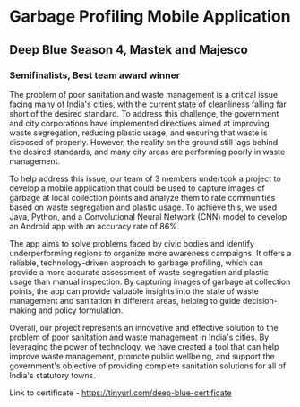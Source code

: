 # Garbage Profiling Mobile Application

## Deep Blue Season 4, Mastek and Majesco
### Semifinalists, Best team award winner

The problem of poor sanitation and waste management is a critical issue facing many of India's cities, with the current state of cleanliness falling far short of the desired standard. To address this challenge, the government and city corporations have implemented directives aimed at improving waste segregation, reducing plastic usage, and ensuring that waste is disposed of properly. However, the reality on the ground still lags behind the desired standards, and many city areas are performing poorly in waste management.

To help address this issue, our team of 3 members undertook a project to develop a mobile application that could be used to capture images of garbage at local collection points and analyze them to rate communities based on waste segregation and plastic usage. To achieve this, we used Java, Python, and a Convolutional Neural Network (CNN) model to develop an Android app with an accuracy rate of 86%.

The app aims to solve problems faced by civic bodies and identify underperforming regions to organize more awareness campaigns. It offers a reliable, technology-driven approach to garbage profiling, which can provide a more accurate assessment of waste segregation and plastic usage than manual inspection. By capturing images of garbage at collection points, the app can provide valuable insights into the state of waste management and sanitation in different areas, helping to guide decision-making and policy formulation.

Overall, our project represents an innovative and effective solution to the problem of poor sanitation and waste management in India's cities. By leveraging the power of technology, we have created a tool that can help improve waste management, promote public wellbeing, and support the government's objective of providing complete sanitation solutions for all of India's statutory towns.

Link to certificate - https://tinyurl.com/deep-blue-certificate
